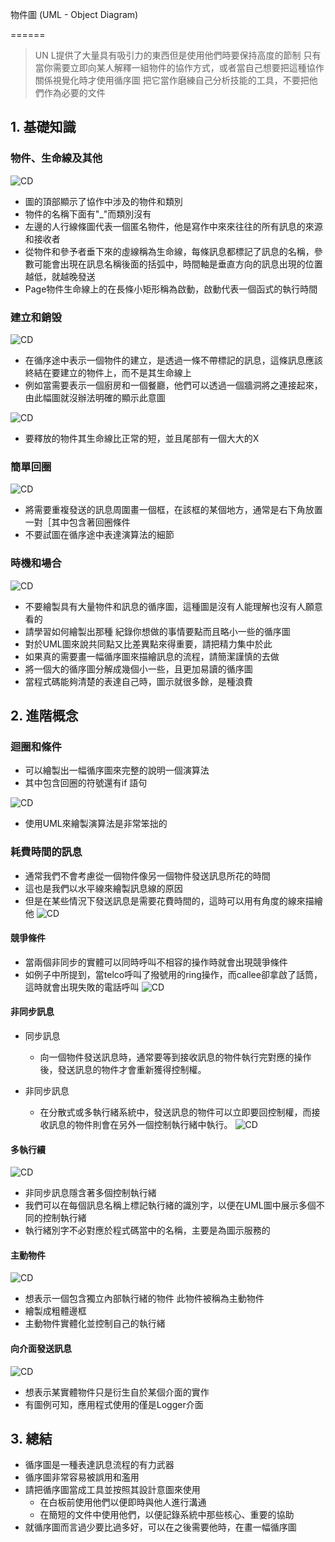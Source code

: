 物件圖 (UML - Object Diagram)

======
> UN L提供了大量具有吸引力的東西但是使用他們時要保持高度的節制
> 只有當你需要立即向某人解釋一組物件的協作方式，或者當自己想要把這種協作關係視覺化時才使用循序圖
> 把它當作磨練自己分析技能的工具，不要把他們作為必要的文件

## 1. 基礎知識

### 物件、生命線及其他
![CD](18_1.png "CD.md")
* 圖的頂部顯示了協作中涉及的物件和類別
* 物件的名稱下面有"_"而類別沒有
* 左邊的人行線條圖代表一個匿名物件，他是寫作中來來往往的所有訊息的來源和接收者
* 從物件和參予者垂下來的虛線稱為生命線，每條訊息都標記了訊息的名稱，參數可能會出現在訊息名稱後面的括弧中，時間軸是垂直方向的訊息出現的位置越低，就越晚發送
* Page物件生命線上的在長條小矩形稱為啟動，啟動代表一個函式的執行時間

### 建立和銷毁
![CD](18_2.png "CD.md")

* 在循序途中表示一個物件的建立，是透過一條不帶標記的訊息，這條訊息應該終結在要建立的物件上，而不是其生命線上
* 例如當需要表示一個廚房和一個餐廳，他們可以透過一個牆洞將之連接起來，由此幅圖就沒辦法明確的顯示此意圖

![CD](18_3.png "CD.md")
* 要釋放的物件其生命線比正常的短，並且尾部有一個大大的X

### 簡單回圈

![CD](18_4.png "CD.md")
* 將需要重複發送的訊息周圍畫一個框，在該框的某個地方，通常是右下角放置一對［其中包含著回圈條件
* 不要試圖在循序途中表達演算法的細節

### 時機和場合

![CD](18_5.png "CD.md")
* 不要繪製具有大量物件和訊息的循序圖，這種圖是沒有人能理解也沒有人願意看的
* 請學習如何繪製出那種 紀錄你想做的事情要點而且略小一些的循序圖
* 對於UML圖來說共同點又比差異點來得重要，請把精力集中於此
* 如果真的需要畫一幅循序圖來描繪訊息的流程，請簡潔謹慎的去做
* 將一個大的循序圖分解成幾個小一些，且更加易讀的循序圖
* 當程式碼能夠清楚的表達自己時，圖示就很多餘，是種浪費


## 2. 進階概念

### 迴圈和條件

* 可以繪製出一幅循序圖來完整的說明一個演算法
* 其中包含回圈的符號還有if 語句

![CD](18_8.png "CD.md")
* 使用UML來繪製演算法是非常笨拙的

### 耗費時間的訊息
* 通常我們不會考慮從一個物件像另一個物件發送訊息所花的時間
* 這也是我們以水平線來繪製訊息線的原因
* 但是在某些情況下發送訊息是需要花費時間的，這時可以用有角度的線來描繪他
![CD](18_9.png "CD.md")

#### 競爭條件

* 當兩個非同步的實體可以同時呼叫不相容的操作時就會出現競爭條件
* 如例子中所提到，當telco呼叫了撥號用的ring操作，而callee卻拿啟了話筒，這時就會出現失敗的電話呼叫
![CD](18_10.png "CD.md")

#### 非同步訊息

* 同步訊息
	* 向一個物件發送訊息時，通常要等到接收訊息的物件執行完對應的操作後，發送訊息的物件才會重新獲得控制權。

* 非同步訊息
	* 在分散式或多執行緒系統中，發送訊息的物件可以立即要回控制權，而接收訊息的物件則會在另外一個控制執行緒中執行。
	![CD](18_11.png "CD.md")

#### 多執行續
![CD](18_13.png "CD.md")

* 非同步訊息隱含著多個控制執行緒
* 我們可以在每個訊息名稱上標記執行緒的識別字，以便在UML圖中展示多個不同的控制執行緒
* 執行緒別字不必對應於程式碼當中的名稱，主要是為圖示服務的

#### 主動物件

![CD](18_14.png "CD.md")

* 想表示一個包含獨立內部執行緒的物件 此物件被稱為主動物件
* 繪製成粗體邊框
* 主動物件實體化並控制自己的執行緒

#### 向介面發送訊息

![CD](18_16.png "CD.md")

* 想表示某實體物件只是衍生自於某個介面的實作
* 有圖例可知，應用程式使用的僅是Logger介面

## 3. 總結

* 循序圖是一種表達訊息流程的有力武器
* 循序圖非常容易被誤用和濫用
* 請把循序圖當成工具並按照其設計意圖來使用
	* 在白板前使用他們以便即時與他人進行溝通
	* 在簡短的文件中使用他們，以便記錄系統中那些核心、重要的協助
* 就循序圖而言過少要比過多好，可以在之後需要他時，在畫一幅循序圖
